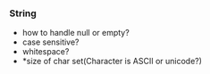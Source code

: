 ### String
- how to handle null or empty?
- case sensitive?
- whitespace?
- *size of char set(Character is ASCII or unicode?)
